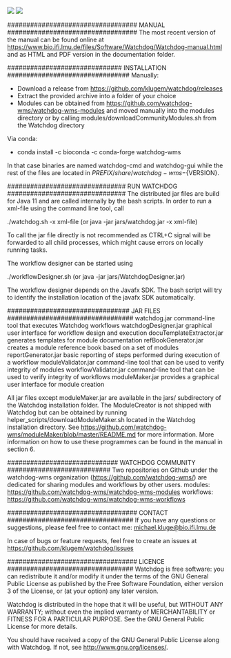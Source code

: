 ![](https://img.shields.io/github/release/klugem/watchdog.svg)
![](https://img.shields.io/github/workflow/status/klugem/watchdog/mvn_build)

################################## MANUAL ##################################
The most recent version of the manual can be found online at 
https://www.bio.ifi.lmu.de/files/Software/Watchdog/Watchdog-manual.html
and as HTML and PDF version in the documentation folder.

############################## INSTALLATION ################################
Manually:

- Download a release from https://github.com/klugem/watchdog/releases
- Extract the provided archive into a folder of your choice
- Modules can be obtained from https://github.com/watchdog-wms/watchdog-wms-modules
  and moved manually into the modules directory or by calling 
  modules/downloadCommunityModules.sh from the Watchdog directory

Via conda:

- conda install -c bioconda -c conda-forge watchdog-wms

In that case binaries are named watchdog-cmd and watchdog-gui while the rest
of the files are located in ${PREFIX}/share/watchdog-wms-${VERSION}.

############################### RUN WATCHDOG ###############################
The distributed jar files are build for Java 11 and are called internally 
by the bash scripts. In order to run a xml-file using the command line tool, call

./watchdog.sh -x xml-file (or java -jar jars/watchdog.jar -x xml-file)

To call the jar file directly is not recommended as CTRL+C signal will be 
forwarded to all child processes, which might cause errors on locally running tasks.

The workflow designer can be started using 

./workflowDesigner.sh (or java -jar jars/WatchdogDesigner.jar)

The workflow designer depends on the Javafx SDK. The bash script will try 
to identify the installation location of the javafx SDK automatically.

################################ JAR FILES #################################
watchdog.jar			command-line tool that executes Watchdog workflows
watchdogDesigner.jar		graphical user interface for workflow design and execution
docuTemplateExtractor.jar	generates templates for module documentation
refBookGenerator.jar		creates a module reference book based on a set of modules
reportGenerator.jar 		basic reporting of steps performed during execution of a workflow
moduleValidator.jar 		command-line tool that can be used to verify integrity of modules
workflowValidator.jar		command-line tool that can be used to verify integrity of workflows
moduleMaker.jar			provides a graphical user interface for module creation

All jar files except moduleMaker.jar are available in the jars/ subdirectory of the Watchdog 
installation folder. The ModuleCreator is not shipped with Watchdog but can be obtained by running
helper_scripts/downloadModuleMaker.sh located in the Watchdog installation directory.
See https://github.com/watchdog-wms/moduleMaker/blob/master/README.md for more information.
More information on how to use these programmes can be found in the manual in section 6.

############################# WATCHDOG COMMUNITY ###########################
Two repositories on Github under the watchdog-wms organization (https://github.com/watchdog-wms/)
are dedicated for sharing modules and workflows by other users. 
modules: https://github.com/watchdog-wms/watchdog-wms-modules
workflows: https://github.com/watchdog-wms/watchdog-wms-workflows

################################## CONTACT #################################
If you have any questions or suggestions, please feel free to contact me:
michael.kluge@bio.ifi.lmu.de

In case of bugs or feature requests, feel free to create an issues at
https://github.com/klugem/watchdog/issues

################################## LICENCE #################################
Watchdog is free software: you can redistribute it and/or modify
it under the terms of the GNU General Public License as published by
the Free Software Foundation, either version 3 of the License, or
(at your option) any later version.

Watchdog is distributed in the hope that it will be useful,
but WITHOUT ANY WARRANTY; without even the implied warranty of
MERCHANTABILITY or FITNESS FOR A PARTICULAR PURPOSE.  See the
GNU General Public License for more details.

You should have received a copy of the GNU General Public License
along with Watchdog.  If not, see <http://www.gnu.org/licenses/>.
